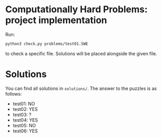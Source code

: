 # Computationally Hard Problems: project implementation

Run:

```bash
python3 check.py problems/test01.SWE
```

to check a specific file. Solutions will be placed alongside the given file.

# Solutions
You can find all solutions in `solutions/`. The answer to the puzzles is as follows:

* test01: NO
* test02: YES
* test03: ?
* test04: YES
* test05: NO
* test06: YES
